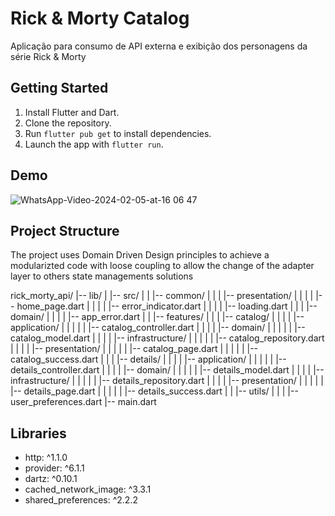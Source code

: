 # Rick & Morty Catalog
Aplicação para consumo de API externa e exibição dos personagens da série Rick & Morty

## Getting Started
1. Install Flutter and Dart.
2. Clone the repository.
3. Run `flutter pub get` to install dependencies.
4. Launch the app with `flutter run`.

## Demo

![WhatsApp-Video-2024-02-05-at-16 06 47](https://github.com/FabioCFonseca/rick_morty_api/assets/108895922/7603d743-3475-49f8-8bb8-9c51d05f000a)

## Project Structure

The project uses Domain Driven Design principles to achieve a modularizted code with loose coupling to allow the change of the adapter layer to others state managements solutions

rick_morty_api/
|-- lib/
|   |-- src/
|   |   |-- common/
|   |   |   |-- presentation/
|   |   |   |   |-- home_page.dart
|   |   |   |   |-- error_indicator.dart
|   |   |   |   |-- loading.dart
|   |   |   |-- domain/
|   |   |   |   |-- app_error.dart
|   |   |-- features/
|   |   |   |-- catalog/
|   |   |   |   |-- application/
|   |   |   |   |   |-- catalog_controller.dart
|   |   |   |   |-- domain/
|   |   |   |   |   |-- catalog_model.dart
|   |   |   |   |-- infrastructure/
|   |   |   |   |   |-- catalog_repository.dart
|   |   |   |   |-- presentation/
|   |   |   |   |   |-- catalog_page.dart
|   |   |   |   |   |-- catalog_success.dart
|   |   |   |-- details/
|   |   |   |   |-- application/
|   |   |   |   |   |-- details_controller.dart
|   |   |   |   |-- domain/
|   |   |   |   |   |-- details_model.dart
|   |   |   |   |-- infrastructure/
|   |   |   |   |   |-- details_repository.dart
|   |   |   |   |-- presentation/
|   |   |   |   |   |-- details_page.dart
|   |   |   |   |   |-- details_success.dart
|   |   |-- utils/
|   |   |   |-- user_preferences.dart
|-- main.dart

## Libraries

- http: ^1.1.0
- provider: ^6.1.1
- dartz: ^0.10.1
- cached_network_image: ^3.3.1
- shared_preferences: ^2.2.2
  
